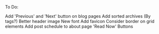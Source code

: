 To Do:

Add 'Previous' and 'Next' button on blog pages
Add sorted archives (By tags?)
Better header image
New font
Add favicon
Consider border on grid elements
Add post schedule to about page
'Read Now' Buttons